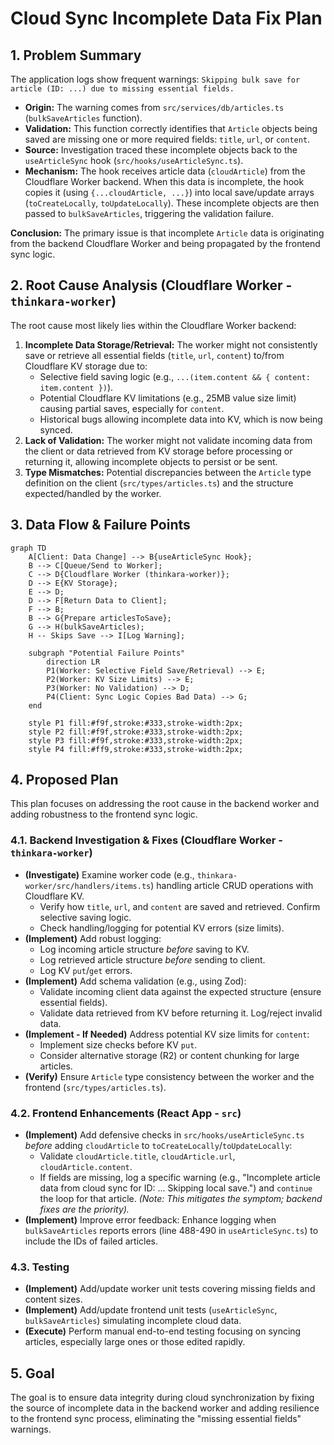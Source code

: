 # Cloud Sync Incomplete Data Fix Plan

## 1. Problem Summary

The application logs show frequent warnings: `Skipping bulk save for article (ID: ...) due to missing essential fields.`

- **Origin:** The warning comes from `src/services/db/articles.ts` (`bulkSaveArticles` function).
- **Validation:** This function correctly identifies that `Article` objects being saved are missing one or more required fields: `title`, `url`, or `content`.
- **Source:** Investigation traced these incomplete objects back to the `useArticleSync` hook (`src/hooks/useArticleSync.ts`).
- **Mechanism:** The hook receives article data (`cloudArticle`) from the Cloudflare Worker backend. When this data is incomplete, the hook copies it (using `{...cloudArticle, ...}`) into local save/update arrays (`toCreateLocally`, `toUpdateLocally`). These incomplete objects are then passed to `bulkSaveArticles`, triggering the validation failure.

**Conclusion:** The primary issue is that incomplete `Article` data is originating from the backend Cloudflare Worker and being propagated by the frontend sync logic.

## 2. Root Cause Analysis (Cloudflare Worker - `thinkara-worker`)

The root cause most likely lies within the Cloudflare Worker backend:

1.  **Incomplete Data Storage/Retrieval:** The worker might not consistently save or retrieve all essential fields (`title`, `url`, `content`) to/from Cloudflare KV storage due to:
    *   Selective field saving logic (e.g., `...(item.content && { content: item.content })`).
    *   Potential Cloudflare KV limitations (e.g., 25MB value size limit) causing partial saves, especially for `content`.
    *   Historical bugs allowing incomplete data into KV, which is now being synced.
2.  **Lack of Validation:** The worker might not validate incoming data from the client or data retrieved from KV storage before processing or returning it, allowing incomplete objects to persist or be sent.
3.  **Type Mismatches:** Potential discrepancies between the `Article` type definition on the client (`src/types/articles.ts`) and the structure expected/handled by the worker.

## 3. Data Flow & Failure Points

```mermaid
graph TD
    A[Client: Data Change] --> B{useArticleSync Hook};
    B --> C[Queue/Send to Worker];
    C --> D{Cloudflare Worker (thinkara-worker)};
    D --> E{KV Storage};
    E --> D;
    D --> F[Return Data to Client];
    F --> B;
    B --> G{Prepare articlesToSave};
    G --> H(bulkSaveArticles);
    H -- Skips Save --> I[Log Warning];

    subgraph "Potential Failure Points"
        direction LR
        P1(Worker: Selective Field Save/Retrieval) --> E;
        P2(Worker: KV Size Limits) --> E;
        P3(Worker: No Validation) --> D;
        P4(Client: Sync Logic Copies Bad Data) --> G;
    end

    style P1 fill:#f9f,stroke:#333,stroke-width:2px;
    style P2 fill:#f9f,stroke:#333,stroke-width:2px;
    style P3 fill:#f9f,stroke:#333,stroke-width:2px;
    style P4 fill:#ff9,stroke:#333,stroke-width:2px;
```

## 4. Proposed Plan

This plan focuses on addressing the root cause in the backend worker and adding robustness to the frontend sync logic.

### 4.1. Backend Investigation & Fixes (Cloudflare Worker - `thinkara-worker`)

*   **(Investigate)** Examine worker code (e.g., `thinkara-worker/src/handlers/items.ts`) handling article CRUD operations with Cloudflare KV.
    *   Verify how `title`, `url`, and `content` are saved and retrieved. Confirm selective saving logic.
    *   Check handling/logging for potential KV errors (size limits).
*   **(Implement)** Add robust logging:
    *   Log incoming article structure *before* saving to KV.
    *   Log retrieved article structure *before* sending to client.
    *   Log KV `put`/`get` errors.
*   **(Implement)** Add schema validation (e.g., using Zod):
    *   Validate incoming client data against the expected structure (ensure essential fields).
    *   Validate data retrieved from KV before returning it. Log/reject invalid data.
*   **(Implement - If Needed)** Address potential KV size limits for `content`:
    *   Implement size checks before KV `put`.
    *   Consider alternative storage (R2) or content chunking for large articles.
*   **(Verify)** Ensure `Article` type consistency between the worker and the frontend (`src/types/articles.ts`).

### 4.2. Frontend Enhancements (React App - `src`)

*   **(Implement)** Add defensive checks in `src/hooks/useArticleSync.ts` *before* adding `cloudArticle` to `toCreateLocally`/`toUpdateLocally`:
    *   Validate `cloudArticle.title`, `cloudArticle.url`, `cloudArticle.content`.
    *   If fields are missing, log a specific warning (e.g., "Incomplete article data from cloud sync for ID: ... Skipping local save.") and `continue` the loop for that article. *(Note: This mitigates the symptom; backend fixes are the priority).*
*   **(Implement)** Improve error feedback: Enhance logging when `bulkSaveArticles` reports errors (line 488-490 in `useArticleSync.ts`) to include the IDs of failed articles.

### 4.3. Testing

*   **(Implement)** Add/update worker unit tests covering missing fields and content sizes.
*   **(Implement)** Add/update frontend unit tests (`useArticleSync`, `bulkSaveArticles`) simulating incomplete cloud data.
*   **(Execute)** Perform manual end-to-end testing focusing on syncing articles, especially large ones or those edited rapidly.

## 5. Goal

The goal is to ensure data integrity during cloud synchronization by fixing the source of incomplete data in the backend worker and adding resilience to the frontend sync process, eliminating the "missing essential fields" warnings.